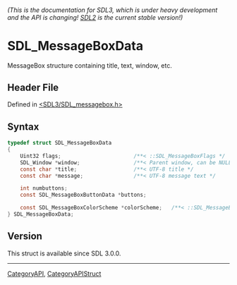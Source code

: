 ###### (This is the documentation for SDL3, which is under heavy development and the API is changing! [SDL2](https://wiki.libsdl.org/SDL2/) is the current stable version!)
# SDL_MessageBoxData

MessageBox structure containing title, text, window, etc.

## Header File

Defined in [<SDL3/SDL_messagebox.h>](https://github.com/libsdl-org/SDL/blob/main/include/SDL3/SDL_messagebox.h)

## Syntax

```c
typedef struct SDL_MessageBoxData
{
    Uint32 flags;                       /**< ::SDL_MessageBoxFlags */
    SDL_Window *window;                 /**< Parent window, can be NULL */
    const char *title;                  /**< UTF-8 title */
    const char *message;                /**< UTF-8 message text */

    int numbuttons;
    const SDL_MessageBoxButtonData *buttons;

    const SDL_MessageBoxColorScheme *colorScheme;   /**< ::SDL_MessageBoxColorScheme, can be NULL to use system settings */
} SDL_MessageBoxData;
```

## Version

This struct is available since SDL 3.0.0.

----
[CategoryAPI](CategoryAPI), [CategoryAPIStruct](CategoryAPIStruct)

